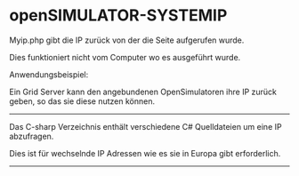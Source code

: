 # openSIMULATOR-SYSTEMIP

Myip.php gibt die IP zurück von der die Seite aufgerufen wurde.

Dies funktioniert nicht vom Computer wo es ausgeführt wurde.

Anwendungsbeispiel: 

Ein Grid Server kann den angebundenen OpenSimulatoren ihre IP zurück geben, so das sie diese nutzen können.

-----------------------------------------------------------------------------------------------------------

Das C-sharp Verzeichnis enthält verschiedene C# Quelldateien um eine IP abzufragen.

Dies ist für wechselnde IP Adressen wie es sie in Europa gibt erforderlich.

-----------------------------------------------------------------------------------------------------------
